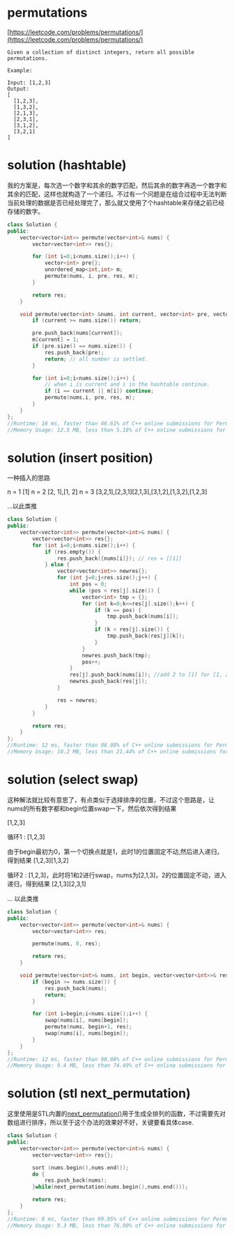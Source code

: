 # permutations

[https://leetcode.com/problems/permutations/](https://leetcode.com/problems/permutations/)

```
Given a collection of distinct integers, return all possible permutations.

Example:

Input: [1,2,3]
Output:
[
  [1,2,3],
  [1,3,2],
  [2,1,3],
  [2,3,1],
  [3,1,2],
  [3,2,1]
]
```

# solution (hashtable)

我的方案是，每次选一个数字和其余的数字匹配，然后其余的数字再选一个数字和其余的匹配，这样也就构造了一个递归。不过有一个问题是在组合过程中无法判断当前处理的数据是否已经处理完了，那么就又使用了个hashtable来存储之前已经存储的数字。

```c++
class Solution {
public:
    vector<vector<int>> permute(vector<int>& nums) {
        vector<vector<int>> res{};

        for (int i=0;i<nums.size();i++) {
            vector<int> pre{};
            unordered_map<int,int> m;
            permute(nums, i, pre, res, m);
        }

        return res;
    }

    void permute(vector<int> &nums, int current, vector<int> pre, vector<vector<int>> &res, unordered_map<int,int> m) {
        if (current >= nums.size()) return;

        pre.push_back(nums[current]);
        m[current] = 1;
        if (pre.size() == nums.size()) {
            res.push_back(pre);
            return; // all number is settled.
        }

        for (int i=0;i<nums.size();i++) {
			// when i is current and i in the hashtable continue.
            if (i == current || m[i]) continue;
            permute(nums,i, pre, res, m);
        }
    }
};
//Runtime: 16 ms, faster than 46.61% of C++ online submissions for Permutations.
//Memory Usage: 12.5 MB, less than 5.18% of C++ online submissions for Permutations.
```

# solution (insert position)

一种插入的思路

n = 1   [1]
n = 2   [2, 1],[1, 2]
n = 3   [3,2,1],[2,3,1][2,1,3],[3,1,2],[1,3,2],[1,2,3]

...以此类推

```c++
class Solution {
public:
    vector<vector<int>> permute(vector<int>& nums) {
        vector<vector<int>> res{};
        for (int i=0;i<nums.size();i++) {
            if (res.empty()) {
                res.push_back({nums[i]}); // res = [[1]]
            } else {
                vector<vector<int>> newres{};
                for (int j=0;j<res.size();j++) {
                    int pos = 0;
                    while (pos < res[j].size()) {
                        vector<int> tmp = {};
                        for (int k=0;k<=res[j].size();k++) {
                            if (k == pos) {
                                tmp.push_back(nums[i]);
                            }
                            if (k < res[j].size()) {
                                tmp.push_back(res[j][k]);
                            }
                        }
                        newres.push_back(tmp);
                        pos++;
                    }
                    res[j].push_back(nums[i]); //add 2 to [1] for [1, 2]
                    newres.push_back(res[j]);
                }

                res = newres;
            }
        }

        return res;
    }
};
//Runtime: 12 ms, faster than 98.08% of C++ online submissions for Permutations.
//Memory Usage: 10.2 MB, less than 21.44% of C++ online submissions for Permutations.
```

# solution (select swap)

这种解法就比较有意思了，有点类似于选择排序的位置，不过这个思路是，让nums的所有数字都和begin位置swap一下，然后依次得到结果


[1,2,3]

循环1 : [1,2,3]

由于begin最初为0，第一个切换点就是1，此时1的位置固定不动,然后进入递归，得到结果 [1,2,3][1,3,2]

循环2 : [1,2,3]，此时将1和2进行swap，nums为[2,1,3]，2的位置固定不动，进入递归，得到结果 [2,1,3][2,3,1]

... 以此类推

```c++
class Solution {
public:
    vector<vector<int>> permute(vector<int>& nums) {
        vector<vector<int>> res;

        permute(nums, 0, res);

        return res;
    }

    void permute(vector<int>& nums, int begin, vector<vector<int>>& res) {
        if (begin >= nums.size()) {
            res.push_back(nums);
            return;
        }

        for (int i=begin;i<nums.size();i++) {
            swap(nums[i], nums[begin]);
            permute(nums, begin+1, res);
            swap(nums[i], nums[begin]);
        }
    }
};
//Runtime: 12 ms, faster than 98.08% of C++ online submissions for Permutations.
//Memory Usage: 9.4 MB, less than 74.49% of C++ online submissions for Permutations.
```

# solution (stl next_permutation)

这里使用是STL内置的[next_permutation()](http://www.cplusplus.com/reference/algorithm/next_permutation/?kw=next_permutation)用于生成全排列的函数，不过需要先对数组进行排序，所以至于这个办法的效果好不好，关键要看具体case.

```c++
class Solution {
public:
    vector<vector<int>> permute(vector<int>& nums) {
        vector<vector<int>> res{};

        sort (nums.begin(),nums.end());
        do {
            res.push_back(nums);
        }while(next_permutation(nums.begin(),nums.end()));

        return res;
    }
};
//Runtime: 8 ms, faster than 99.95% of C++ online submissions for Permutations.
//Memory Usage: 9.3 MB, less than 76.90% of C++ online submissions for Permutations.
```
